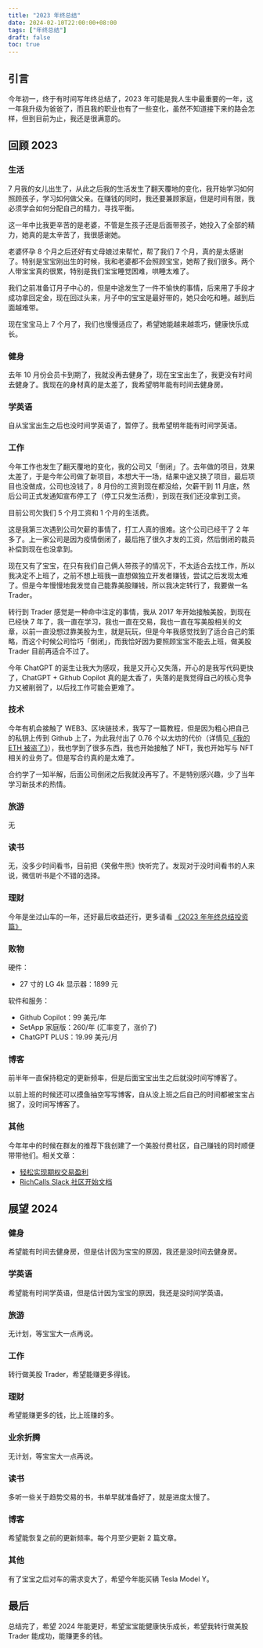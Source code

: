 ```yaml
---
title: "2023 年终总结"
date: 2024-02-10T22:00:00+08:00
tags: ["年终总结"] 
draft: false
toc: true
---
```


## 引言

今年初一，终于有时间写年终总结了，2023 年可能是我人生中最重要的一年，这一年我升级为爸爸了，而且我的职业也有了一些变化，虽然不知道接下来的路会怎样，但到目前为止，我还是很满意的。

## 回顾 2023

### 生活

7 月我的女儿出生了，从此之后我的生活发生了翻天覆地的变化，我开始学习如何照顾孩子，学习如何做父亲。在赚钱的同时，我还要兼顾家庭，但是时间有限，我必须学会如何分配自己的精力，寻找平衡。

这一年中比我更辛苦的是老婆，不管是生孩子还是后面带孩子，她投入了全部的精力，她真的是太辛苦了，我很感谢她。

老婆怀孕 8 个月之后还好有丈母娘过来帮忙，帮了我们 7 个月，真的是太感谢了。特别是宝宝刚出生的时候，我和老婆都不会照顾宝宝，她帮了我们很多。两个人带宝宝真的很累，特别是我们宝宝睡觉困难，哄睡太难了。

我们之前准备订月子中心的，但是中途发生了一件不愉快的事情，后来用了手段才成功拿回定金，现在回过头来，月子中的宝宝是最好带的，她只会吃和睡。越到后面越难带。

现在宝宝马上 7 个月了，我们也慢慢适应了，希望她能越来越乖巧，健康快乐成长。

<!--more-->

### 健身

去年 10 月份会员卡到期了，我就没再去健身了，现在宝宝出生了，我更没有时间去健身了。我现在的身材真的是太差了，我希望明年能有时间去健身房。

### 学英语

自从宝宝出生之后也没时间学英语了，暂停了。我希望明年能有时间学英语。

### 工作

今年工作也发生了翻天覆地的变化，我的公司又「倒闭」了。去年做的项目，效果太差了，于是今年公司做了新项目，本想大干一场，结果中途又换了项目，最后项目也没做成，公司也没钱了，8 月份的工资到现在都没给，欠薪干到 11 月底，然后公司正式发通知宣布停工了（停工只发生活费），到现在我们还没拿到工资。

目前公司欠我们 5 个月工资和 1 个月的生活费。

这是我第三次遇到公司欠薪的事情了，打工人真的很难。这个公司已经干了 2 年多了。上一家公司是因为疫情倒闭了，最后拖了很久才发的工资，然后倒闭的裁员补偿到现在也没拿到。

现在又有了宝宝，在只有我们自己俩人带孩子的情况下，不太适合去找工作，所以我决定不上班了，之前不想上班我一直想做独立开发者赚钱，尝试之后发现太难了。但是今年慢慢地我发觉自己能靠美股赚钱，所以我决定转行了，我要做一名 Trader。

转行到 Trader 感觉是一种命中注定的事情，我从 2017 年开始接触美股，到现在已经快 7 年了，我一直在学习，我也一直在交易，我也一直在写美股相关的文章，以前一直没想过靠美股为生，就是玩玩，但是今年我感觉找到了适合自己的策略，而这个时候公司恰巧「倒闭」，而我恰好因为要照顾宝宝不能去上班，做美股 Trader 目前再适合不过了。

今年 ChatGPT 的诞生让我大为感叹，我是又开心又失落，开心的是我写代码更快了，ChatGPT + Github Copilot 真的是太香了，失落的是我觉得自己的核心竞争力又被削弱了，以后找工作可能会更难了。

### 技术

今年有机会接触了 WEB3、区块链技术，我写了一篇教程，但是因为粗心把自己的私钥上传到 Github 上了，为此我付出了 0.76 个以太坊的代价（详情见[《我的 ETH 被盗了》](https://blog.forecho.com/my-eth-has-been-stolen.html)），我也学到了很多东西，我也开始接触了 NFT，我也开始写与 NFT 相关的业务了。但是写合约真的是太难了。

合约学了一知半解，后面公司倒闭之后我就没再写了。不是特别感兴趣，少了当年学习新技术的热情。

### 旅游

无

### 读书

无，没多少时间看书，目前把《笑傲牛熊》快听完了。发现对于没时间看书的人来说，微信听书是个不错的选择。

### 理财

今年是坐过山车的一年，还好最后收益还行，更多请看 [《2023 年年终总结投资篇》](https://blog.forecho.com/2023-review-investment.html)

### 败物

硬件：

- 27 寸的 LG 4k 显示器：1899 元

软件和服务：

- Github Copilot：99 美元/年
- SetApp 家庭版：260/年 (汇率变了，涨价了)
- ChatGPT PLUS：19.99 美元/月

### 博客

前半年一直保持稳定的更新频率，但是后面宝宝出生之后就没时间写博客了。

以前上班的时候还可以摸鱼抽空写写博客，自从没上班之后自己的时间都被宝宝占据了，没时间写博客了。

### 其他

今年年中的时候在群友的推荐下我创建了一个美股付费社区，自己赚钱的同时顺便带带他们。相关文章：

- [轻松实现期权交易盈利](https://blog.forecho.com/about-the-option-fee-group.html)
- [RichCalls Slack 社区开始文档](https://gx3n7uq8rv.feishu.cn/docx/OaUbdZhrHoeLxqxx8IfcQ9EXnQc)

## 展望 2024

### 健身

希望能有时间去健身房，但是估计因为宝宝的原因，我还是没时间去健身房。

### 学英语

希望能有时间学英语，但是估计因为宝宝的原因，我还是没时间学英语。

### 旅游

无计划，等宝宝大一点再说。

### 工作

转行做美股 Trader，希望能赚更多得钱。

### 理财

希望能赚更多的钱，比上班赚的多。

### 业余折腾

无计划，等宝宝大一点再说。

### 读书

多听一些关于趋势交易的书，书单早就准备好了，就是进度太慢了。

### 博客

希望能恢复之前的更新频率。每个月至少更新 2 篇文章。

### 其他

有了宝宝之后对车的需求变大了，希望今年能买辆 Tesla Model Y。

## 最后

总结完了，希望 2024 年能更好，希望宝宝能健康快乐成长，希望我转行做美股 Trader 能成功，能赚更多的钱。